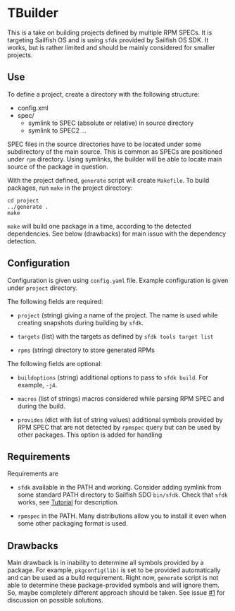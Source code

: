 # TBuilder

This is a take on building projects defined by multiple RPM SPECs. It
is targeting Sailfish OS and is using `sfdk` provided by Sailfish OS
SDK. It works, but is rather limited and should be mainly considered
for smaller projects.

## Use

To define a project, create a directory with the following structure:

- config.xml
- spec/
  - symlink to SPEC (absolute or relative) in source directory
  - symlink to SPEC2 ...

SPEC files in the source directories have to be located under some
subdirectory of the main source. This is common as SPECs are
positioned under `rpm` directory. Using symlinks, the builder will be
able to locate main source of the package in question.

With the project defined, `generate` script will create `Makefile`. To
build packages, run `make` in the project directory:

```
cd project
../generate .
make
```

`make` will build one package in a time, according to the detected
dependencies. See below (drawbacks) for main issue with the dependency
detection.


## Configuration

Configuration is given using `config.yaml` file. Example configuration
is given under `project` directory.

The following fields are required:

* `project` (string) giving a name of the project. The name is used
  while creating snapshots during building by `sfdk`.

* `targets` (list) with the targets as defined by `sfdk tools target
  list`

* `rpms` (string) directory to store generated RPMs

The following fields are optional:

* `buildoptions` (string) additional options to pass to `sfdk
  build`. For example, `-j4`.

* `macros` (list of strings) macros considered while parsing RPM SPEC
  and during the build.

* `provides` (dict with list of string values) additional symbols
  provided by RPM SPEC that are not detected by `rpmspec` query but
  can be used by other packages. This option is added for handling 


## Requirements

Requirements are

- `sfdk` available in the PATH and working. Consider adding symlink
  from some standard PATH directory to Sailfish SDO `bin/sfdk`. Check
  that `sfdk` works, see
  [Tutorial](https://sailfishos.org/wiki/Tutorial_-_Building_packages_-_advanced_techniques)
  for description.

- `rpmspec` in the PATH. Many distributions allow you to install it
  even when some other packaging format is used.


## Drawbacks

Main drawback is in inability to determine all symbols provided by a
package. For example, `pkgconfig(lib)` is set to be provided
automatically and can be used as a build requirement. Right now,
`generate` script is not able to determine these package-provided
symbols and will ignore them. So, maybe completely different approach
should be taken. See issue
[#1](https://github.com/rinigus/tbuilder/issues/1) for discussion on
possible solutions.